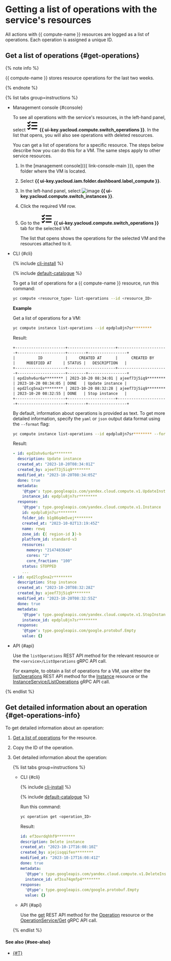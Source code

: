 # Getting a list of operations with the service's resources

All actions with {{ compute-name }} resources are logged as a list of operations. Each operation is assigned a unique ID.

## Get a list of operations {#get-operations}

{% note info %}

{{ compute-name }} stores resource operations for the last two weeks.

{% endnote %}

{% list tabs group=instructions %}

- Management console {#console}

   To see all operations with the service's resources, in the left-hand panel, select ![image](../../_assets/operations.svg) **{{ ui-key.yacloud.compute.switch_operations }}**. In the list that opens, you will also see operations with deleted resources.

   You can get a list of operations for a specific resource. The steps below describe how you can do this for a VM. The same steps apply to other service resources.

   1. In the [management console]({{ link-console-main }}), open the folder where the VM is located.
   1. Select **{{ ui-key.yacloud.iam.folder.dashboard.label_compute }}**.
   1. In the left-hand panel, select ![image](../../_assets/compute/vm-pic.svg) **{{ ui-key.yacloud.compute.switch_instances }}**.
   1. Click the required VM row.
   1. Go to the ![image](../../_assets/operations.svg) **{{ ui-key.yacloud.compute.switch_operations }}** tab for the selected VM.

      The list that opens shows the operations for the selected VM and the resources attached to it.

- CLI {#cli}

   {% include [cli-install](../../_includes/cli-install.md) %}

   {% include [default-catalogue](../../_includes/default-catalogue.md) %}

   To get a list of operations for a {{ compute-name }} resource, run this command:

   ```bash
   yc compute <resource_type> list-operations --id <resource_ID>
   ```

   **Example**

   Get a list of operations for a VM:

   ```bash
   yc compute instance list-operations --id epdplu8jn7sr********
   ```

   Result:

   ```text
   +----------------------+---------------------+----------------------+---------------------+--------+-----------------+
   |          ID          |     CREATED AT      |      CREATED BY      |     MODIFIED AT     | STATUS |   DESCRIPTION   |
   +----------------------+---------------------+----------------------+---------------------+--------+-----------------+
   | epd2ohv6ur6a******** | 2023-10-20 08:34:01 | ajeef73j5iq9******** | 2023-10-20 08:34:05 | DONE   | Update instance |
   | epd2lcg5na2r******** | 2023-10-20 08:32:28 | ajeef73j5iq9******** | 2023-10-20 08:32:55 | DONE   | Stop instance   |
   +----------------------+---------------------+----------------------+---------------------+--------+-----------------+
   ```

   By default, information about operations is provided as text. To get more detailed information, specify the `yaml` or `json` output data format using the `--format` flag:

   ```bash
   yc compute instance list-operations --id epdplu8jn7sr******** --format yaml
   ```

   Result:

   ```yaml
   - id: epd2ohv6ur6a********
     description: Update instance
     created_at: "2023-10-20T08:34:01Z"
     created_by: ajeef73j5iq9********
     modified_at: "2023-10-20T08:34:05Z"
     done: true
     metadata:
       '@type': type.googleapis.com/yandex.cloud.compute.v1.UpdateInstanceMetadata
       instance_id: epdplu8jn7sr********
     response:
       '@type': type.googleapis.com/yandex.cloud.compute.v1.Instance
       id: epdplu8jn7sr********
       folder_id: b1g86q4m5vej********
       created_at: "2023-10-02T13:19:45Z"
       name: rewq
       zone_id: {{ region-id }}-b
       platform_id: standard-v3
       resources:
         memory: "2147483648"
         cores: "2"
         core_fraction: "100"
       status: STOPPED
       ...
   - id: epd2lcg5na2r********
     description: Stop instance
     created_at: "2023-10-20T08:32:28Z"
     created_by: ajeef73j5iq9********
     modified_at: "2023-10-20T08:32:55Z"
     done: true
     metadata:
       '@type': type.googleapis.com/yandex.cloud.compute.v1.StopInstanceMetadata
       instance_id: epdplu8jn7sr********
     response:
       '@type': type.googleapis.com/google.protobuf.Empty
       value: {}
   ```

- API {#api}

   Use the `listOperations` REST API method for the relevant resource or the `<service>/ListOperations` gRPC API call.

   For example, to obtain a list of operations for a VM, use either the [listOperations](../api-ref/Instance/listOperations.md) REST API method for the [Instance](../api-ref/Instance/index.md) resource or the [InstanceService/ListOperations](../api-ref/grpc/instance_service.md#ListOperations) gRPC API call.

{% endlist %}

## Get detailed information about an operation {#get-operations-info}

To get detailed information about an operation:

1. [Get a list of operations](#get-operations) for the resource.
1. Copy the ID of the operation.
1. Get detailed information about the operation:

   {% list tabs group=instructions %}

   - CLI {#cli}

      {% include [cli-install](../../_includes/cli-install.md) %}

      {% include [default-catalogue](../../_includes/default-catalogue.md) %}

      Run this command:

      ```bash
      yc operation get <operation_ID>
      ```

      Result:

      ```yaml
      id: ef3ovrdqhhf9********
      description: Delete instance
      created_at: "2023-10-17T16:08:10Z"
      created_by: ajejisqqifen********
      modified_at: "2023-10-17T16:08:41Z"
      done: true
      metadata:
        '@type': type.googleapis.com/yandex.cloud.compute.v1.DeleteInstanceMetadata
        instance_id: ef3su74qmfp4********
      response:
        '@type': type.googleapis.com/google.protobuf.Empty
        value: {}
      ```

   - API {#api}

      Use the [get](../api-ref/Operation/get.md) REST API method for the [Operation](../api-ref/Operation/index.md) resource or the [OperationService/Get](../api-ref/grpc/operation_service.md#Get) gRPC API call.

   {% endlist %}

#### See also {#see-also}

* [{#T}](../../api-design-guide/concepts/about-async.md)
